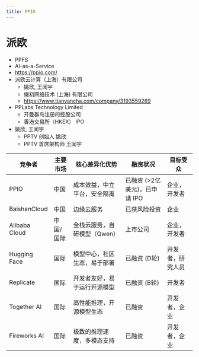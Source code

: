 ```yaml
---
title: PPIO
---
```


# 派欧

- PPFS
- AI-as-a-Service
- https://ppio.com/
- 派欧云计算（上海）有限公司
  - 姚欣, 王闻宇
  - 缀初网络技术 (上海) 有限公司
  - https://www.tianyancha.com/company/3193559269
- PPLabs Technology Limited
  - 开曼群岛注册的控股公司
  - 香港交易所（HKEX） IPO
- 姚欣, 王闻宇
  - PPTV 创始人 姚欣
  - PPTV 首席架构师 王闻宇

| 竞争者        | 主要市场  | 核心差异化优势                            | 融资状况                      | 目标受众         |
| ------------- | --------- | ----------------------------------------- | ----------------------------- | ---------------- |
| PPIO          | 中国      | 成本效益，中立平台，安全隔离              | 已融资 (>2亿美元)，已申请 IPO | 企业，开发者     |
| BaishanCloud  | 中国      | 边缘云服务                                | 已获风险投资                  | 企业             |
| Alibaba Cloud | 中国/国际 | 全栈云服务，自研模型（Qwen）              | 上市公司                      | 企业，开发者     |
| Hugging Face  | 国际      | 模型中心，社区生态，易于部署              | 已融资 (D轮)                  | 开发者，研究人员 |
| Replicate     | 国际      | 开发者友好，易于运行开源模型              | 已融资 (B轮)                  | 开发者           |
| Together AI   | 国际      | 高性能推理，开源模型生态                  | 已融资                        | 开发者，企业     |
| Fireworks AI  | 国际      | 极致的推理速度，多模态支持                | 已融资                        | 开发者，企业     |
